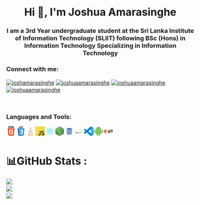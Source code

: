 <h1 align="center">Hi 👋, I'm Joshua Amarasinghe</h1>
<h3 align="center">I am a 3rd Year undergraduate student at the Sri Lanka Institute of Information Technology (SLIIT) following BSc (Hons) in Information Technology Specializing in Information Technology</h3>

<h3 align="left">Connect with me:</h3>
<p align="left">
<a href="https://twitter.com/joshamarasinghe" target="blank"><img align="center" src="https://img.icons8.com/fluency/48/000000/twitter.png" alt="joshamarasinghe" width="26px" /></a>
<a href="https://linkedin.com/in/joshuaamarasinghe" target="blank"><img align="center" src="https://img.icons8.com/fluency/48/000000/linkedin.png" alt="joshuaamarasinghe" width="26px" /></a>
<a href="https://fb.com/joshuaamarasinghe" target="blank"><img align="center" src="https://img.icons8.com/fluency/50/000000/facebook-new.png" alt="joshuaamarasinghe" width="26px" /></a>
<a href="https://instagram.com/joshuaamarasinghe" target="blank"><img align="center" src="https://img.icons8.com/color/48/000000/instagram-new--v2.png" alt="joshuaamarasinghe" width="26px" /></a>
</p>
</br>




<h3 align="left">Languages and Tools:</h3>
<img align="left" alt="HTML5" width="26px" src="https://raw.githubusercontent.com/github/explore/80688e429a7d4ef2fca1e82350fe8e3517d3494d/topics/html/html.png" />
<img align="left" alt="CSS3" width="26px" src="https://raw.githubusercontent.com/github/explore/80688e429a7d4ef2fca1e82350fe8e3517d3494d/topics/css/css.png" />
<img align="left" alt="Java" width="26px" src="https://raw.githubusercontent.com/github/explore/80688e429a7d4ef2fca1e82350fe8e3517d3494d/topics/java/java.png" />
<img align="left" alt="JavaScript" width="26px" src="https://raw.githubusercontent.com/github/explore/80688e429a7d4ef2fca1e82350fe8e3517d3494d/topics/javascript/javascript.png" />
<img align="left" alt="React" width="26px" src="https://raw.githubusercontent.com/github/explore/80688e429a7d4ef2fca1e82350fe8e3517d3494d/topics/react/react.png" />
<img align="left" alt="Node.js" width="26px" src="https://raw.githubusercontent.com/github/explore/80688e429a7d4ef2fca1e82350fe8e3517d3494d/topics/nodejs/nodejs.png" />
<img align="left" alt="SQL" width="26px" src="https://raw.githubusercontent.com/github/explore/80688e429a7d4ef2fca1e82350fe8e3517d3494d/topics/sql/sql.png" />
<img align="left" alt="MySQL" width="26px" src="https://raw.githubusercontent.com/github/explore/80688e429a7d4ef2fca1e82350fe8e3517d3494d/topics/mysql/mysql.png" />
<img align="left" alt="Visual Studio Code" width="26px" src="https://raw.githubusercontent.com/github/explore/80688e429a7d4ef2fca1e82350fe8e3517d3494d/topics/visual-studio-code/visual-studio-code.png" />
<img align="left" alt="Docker" width="26px" src="https://raw.githubusercontent.com/github/explore/80688e429a7d4ef2fca1e82350fe8e3517d3494d/topics/android/android.png" />
<img align="left" alt="Git" width="26px" src="https://raw.githubusercontent.com/github/explore/80688e429a7d4ef2fca1e82350fe8e3517d3494d/topics/git/git.png" />

<br />
<br />

# 📊GitHub Stats :
![](https://github-readme-stats.vercel.app/api?username=JoshuaAmarasinghe&theme=radical&hide_border=false&include_all_commits=false&count_private=false)<br/>
![](https://github-readme-streak-stats.herokuapp.com/?user=JoshuaAmarasinghe&theme=radical&hide_border=false)<br/>
![](https://github-readme-stats.vercel.app/api/top-langs/?username=JoshuaAmarasinghe&theme=radical&hide_border=false&include_all_commits=false&count_private=false&layout=compact)
